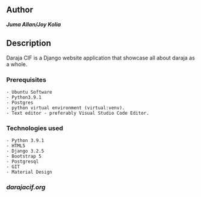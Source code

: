 
## Author
***Juma Allan/Joy Kolia***

## Description
Daraja CIF is a Django website application that showcase all about daraja as a whole.

### Prerequisites
    - Ubuntu Software
    - Python3.9.1
    - Postgres
    - python virtual environment (virtual:venv).
    - Text editor - preferably Visual Studio Code Editor.

### Technologies used
    - Python 3.9.1
    - HTML5
    - Django 3.2.5
    - Bootstrap 5
    - Postgresql
    - GIT
    - Material Design
  
### ***darajacif.org***  
